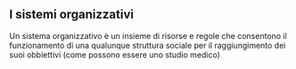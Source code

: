 ## I sistemi organizzativi
Un sistema organizzativo è un insieme di risorse e regole che consentono il funzionamento di una qualunque struttura sociale per il raggiungimento dei suoi obbiettivi (come possono essere uno studio medico)